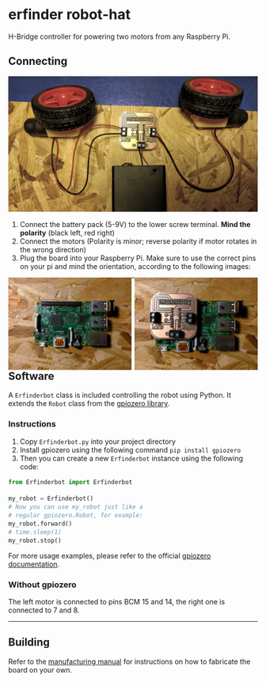 # erfinder robot-hat

H-Bridge controller for powering two motors from any Raspberry Pi.

## Connecting
![](docs/connecting-0.jpg)

1. Connect the battery pack (5-9V) to the lower screw terminal. **Mind the polarity** (black left, red right)
2. Connect the motors (Polarity is minor; reverse polarity if motor rotates in the wrong direction)
3. Plug the board into your Raspberry Pi. Make sure to use the correct pins on your pi and mind the orientation, according to the following images:

<img src="docs/connecting-1.jpg" width="49.5%" style="float: left;"/>
<img src="docs/connecting-2.jpg" width="49.5%" style="float: right;"/>

---

## Software
A `Erfinderbot` class is included controlling the robot using Python. It extends the `Robot` class from the [gpiozero library](https://github.com/RPi-Distro/python-gpiozero).

### Instructions
1. Copy `Erfinderbot.py` into your project directory
2. Install gpiozero using the following command `pip install gpiozero`
3. Then you can create a new `Erfinderbot` instance using the following code:

```python
from Erfinderbot import Erfinderbot

my_robot = Erfinderbot()
# Now you can use my_robot just like a
# regular gpiozero.Robot, for example:
my_robot.forward()
# time.sleep(1)
my_robot.stop()
```

For more usage examples, please refer to the official [gpiozero documentation](https://gpiozero.readthedocs.io/).

### Without gpiozero
The left motor is connected to pins BCM 15 and 14, the right one is connected to 7 and 8.

---

## Building

Refer to the [manufacturing manual](docs/manufacturing.md) for instructions on how to fabricate the board on your own.

